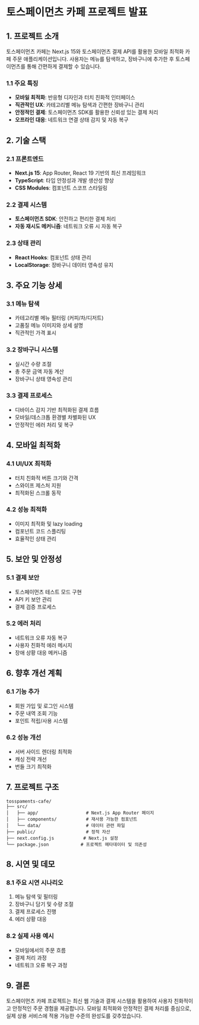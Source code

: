 # 토스페이먼츠 카페 프로젝트 발표

## 1. 프로젝트 소개

토스페이먼츠 카페는 Next.js 15와 토스페이먼츠 결제 API를 활용한 모바일 최적화 카페 주문 애플리케이션입니다. 사용자는 메뉴를 탐색하고, 장바구니에 추가한 후 토스페이먼츠를 통해 간편하게 결제할 수 있습니다.

### 1.1 주요 특징

- **모바일 최적화**: 반응형 디자인과 터치 친화적 인터페이스
- **직관적인 UX**: 카테고리별 메뉴 탐색과 간편한 장바구니 관리
- **안정적인 결제**: 토스페이먼츠 SDK를 활용한 신뢰성 있는 결제 처리
- **오프라인 대응**: 네트워크 연결 상태 감지 및 자동 복구

## 2. 기술 스택

### 2.1 프론트엔드
- **Next.js 15**: App Router, React 19 기반의 최신 프레임워크
- **TypeScript**: 타입 안정성과 개발 생산성 향상
- **CSS Modules**: 컴포넌트 스코프 스타일링

### 2.2 결제 시스템
- **토스페이먼츠 SDK**: 안전하고 편리한 결제 처리
- **자동 재시도 메커니즘**: 네트워크 오류 시 자동 복구

### 2.3 상태 관리
- **React Hooks**: 컴포넌트 상태 관리
- **LocalStorage**: 장바구니 데이터 영속성 유지

## 3. 주요 기능 상세

### 3.1 메뉴 탐색
- 카테고리별 메뉴 필터링 (커피/차/디저트)
- 고품질 메뉴 이미지와 상세 설명
- 직관적인 가격 표시

### 3.2 장바구니 시스템
- 실시간 수량 조절
- 총 주문 금액 자동 계산
- 장바구니 상태 영속성 관리

### 3.3 결제 프로세스
- 디바이스 감지 기반 최적화된 결제 흐름
- 모바일/데스크톱 환경별 차별화된 UX
- 안정적인 에러 처리 및 복구

## 4. 모바일 최적화

### 4.1 UI/UX 최적화
- 터치 친화적 버튼 크기와 간격
- 스와이프 제스처 지원
- 최적화된 스크롤 동작

### 4.2 성능 최적화
- 이미지 최적화 및 lazy loading
- 컴포넌트 코드 스플리팅
- 효율적인 상태 관리

## 5. 보안 및 안정성

### 5.1 결제 보안
- 토스페이먼츠 테스트 모드 구현
- API 키 보안 관리
- 결제 검증 프로세스

### 5.2 에러 처리
- 네트워크 오류 자동 복구
- 사용자 친화적 에러 메시지
- 장애 상황 대응 메커니즘

## 6. 향후 개선 계획

### 6.1 기능 추가
- 회원 가입 및 로그인 시스템
- 주문 내역 조회 기능
- 포인트 적립/사용 시스템

### 6.2 성능 개선
- 서버 사이드 렌더링 최적화
- 캐싱 전략 개선
- 번들 크기 최적화

## 7. 프로젝트 구조

```
tosspaments-cafe/
├── src/
│   ├── app/                  # Next.js App Router 페이지
│   ├── components/           # 재사용 가능한 컴포넌트
│   └── data/                 # 데이터 관련 파일
├── public/                   # 정적 자산
├── next.config.js           # Next.js 설정
└── package.json            # 프로젝트 메타데이터 및 의존성
```

## 8. 시연 및 데모

### 8.1 주요 시연 시나리오
1. 메뉴 탐색 및 필터링
2. 장바구니 담기 및 수량 조절
3. 결제 프로세스 진행
4. 에러 상황 대응

### 8.2 실제 사용 예시
- 모바일에서의 주문 흐름
- 결제 처리 과정
- 네트워크 오류 복구 과정

## 9. 결론

토스페이먼츠 카페 프로젝트는 최신 웹 기술과 결제 시스템을 활용하여 사용자 친화적이고 안정적인 주문 경험을 제공합니다. 모바일 최적화와 안정적인 결제 처리를 중심으로, 실제 상용 서비스에 적용 가능한 수준의 완성도를 갖추었습니다. 